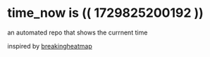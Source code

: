 # time_now is (( 1729825200192 ))

an automated repo that shows the currnent time

inspired by [breakingheatmap](https://github.com/breakingheatmap/breakingheatmap)